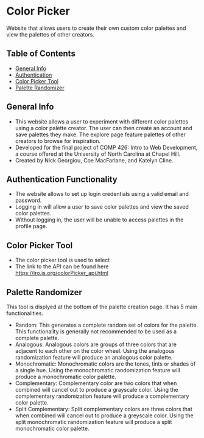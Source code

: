 # Color Picker
Website that allows users to create their own custom color palettes and view the palettes of other creators.
## Table of Contents
* [General Info](#general-info)
* [Authentication](#authentication)
* [Color Picker Tool](#color-picker-tool)
* [Palette Randomizer](#palette-randomizer)
## General Info
+ This website allows a user to experiment with different color palettes using a color palette creator. The user can then create an account and save palettes they make. The explore page feature palettes of other creators to browse for inspiration.
+ Developed for the final project of COMP 426: Intro to Web Development, a course offered at the University of North Carolina at Chapel Hill.
+ Created by Nick Georgiou, Coe MacFarlane, and Katelyn Cline.
## Authentication Functionality
+ The website allows to set up login credentials using a valid email and password.
+ Logging in will allow a user to save color palettes and view the saved color palettes.
+ Without logging in, the user will be unable to access palettes in the profile page.
## Color Picker Tool 
+ The color picker tool is used to select
+ The link to the API can be found here https://iro.js.org/colorPicker_api.html
## Palette Randomizer
This tool is displyed at the bottom of the palette creation page. It has 5 main functionalities.
+ Random: This generates a complete random set of colors for the palette. This functionality is generally not recommended to be used as a complete palette.
+ Analogous: Analogous colors are groups of three colors that are adjacent to each other on the color wheel. Using the analogous randomization feature will produce an analogous color palette. 
+ Monochromatic: Monochromatic colors are the tones, tints or shades of a single hue. Using the monochromatic randomization feature will produce a monochromatic color palette.
+ Complementary: Complementary color are two colors that when combined will cancel out to produce a grayscale color. Using the complementary randomization feature will produce a complementary color palette.
+ Split Complementary: Split complementary colors are three colors that when combined will cancel out to produce a greyscale color. Using the split monochromatic randomization feature will produce a split monochromatic color palette.


